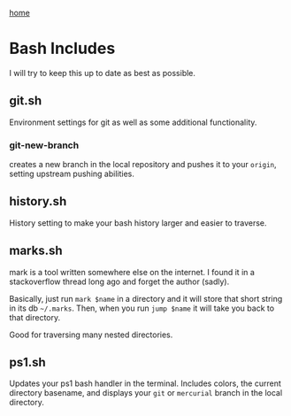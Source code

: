 
[home](/README.md)

Bash Includes
=============

I will try to keep this up to date as best as possible.

git.sh
------

Environment settings for git as well as some additional functionality.

### git-new-branch
creates a new branch in the local repository and pushes it to your `origin`, setting upstream pushing abilities.

history.sh
----------

History setting to make your bash history larger and easier to traverse.

marks.sh
--------

mark is a tool written somewhere else on the internet. I found it in a stackoverflow thread long ago and forget the author (sadly). 

Basically, just run `mark $name` in a directory and it will store that short string in its db `~/.marks`. Then, when you run `jump $name` it will take you back to that directory. 

Good for traversing many nested directories.

ps1.sh
------

Updates your ps1 bash handler in the terminal. Includes colors, the current directory basename, and displays your `git` or `mercurial` branch in the local directory.
